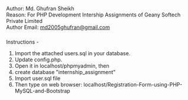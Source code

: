 Author: Md. Ghufran Sheikh
<br>
Reason: For PHP Development Intership Assignments of Geany Softech Private Limited
<br>
Author Email: md2005ghufran@gmail.com 


#####

Instructions -

1. Import the attached users.sql in your database.
2. Update config.php.
3. Open it in localhost/phpmyadmin, then
4. create database "internship_assignment"
5. Import user.sql file
6. Then type on web browser: 
localhost/Registration-Form-using-PHP-MySQL-and-Bootstrap
